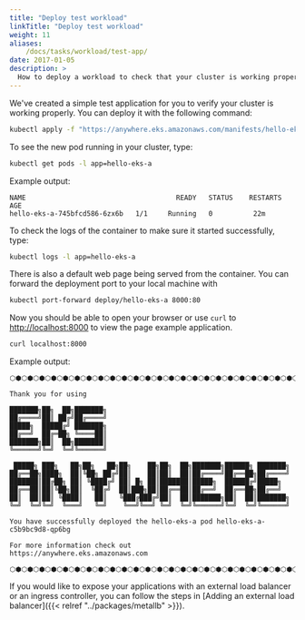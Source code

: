 ```yaml
---
title: "Deploy test workload"
linkTitle: "Deploy test workload"
weight: 11
aliases:
    /docs/tasks/workload/test-app/
date: 2017-01-05
description: >
  How to deploy a workload to check that your cluster is working properly
---
```


We've created a simple test application for you to verify your cluster is working properly.
You can deploy it with the following command:

```bash
kubectl apply -f "https://anywhere.eks.amazonaws.com/manifests/hello-eks-a.yaml"
```

To see the new pod running in your cluster, type:

```bash
kubectl get pods -l app=hello-eks-a
```
Example output:
```
NAME                                     READY   STATUS    RESTARTS   AGE
hello-eks-a-745bfcd586-6zx6b   1/1     Running   0          22m
```

To check the logs of the container to make sure it started successfully, type:

```bash
kubectl logs -l app=hello-eks-a
```

There is also a default web page being served from the container.
You can forward the deployment port to your local machine with

```bash
kubectl port-forward deploy/hello-eks-a 8000:80
```

Now you should be able to open your browser or use `curl` to [http://localhost:8000](http://localhost:8000) to view the page example application.

```bash
curl localhost:8000
```
Example output:

```
⬡⬢⬡⬢⬡⬢⬡⬢⬡⬢⬡⬢⬡⬢⬡⬢⬡⬢⬡⬢⬡⬢⬡⬢⬡⬢⬡⬢⬡⬢⬡⬢⬡⬢⬡⬢⬡⬢⬡⬢⬡⬢⬡⬢⬡⬢⬡⬢⬡⬢⬡⬢⬡⬢⬡⬢⬡⬢⬡⬢⬡⬢⬡⬢

Thank you for using

███████╗██╗  ██╗███████╗
██╔════╝██║ ██╔╝██╔════╝
█████╗  █████╔╝ ███████╗
██╔══╝  ██╔═██╗ ╚════██║
███████╗██║  ██╗███████║
╚══════╝╚═╝  ╚═╝╚══════╝

 █████╗ ███╗   ██╗██╗   ██╗██╗    ██╗██╗  ██╗███████╗██████╗ ███████╗
██╔══██╗████╗  ██║╚██╗ ██╔╝██║    ██║██║  ██║██╔════╝██╔══██╗██╔════╝
███████║██╔██╗ ██║ ╚████╔╝ ██║ █╗ ██║███████║█████╗  ██████╔╝█████╗  
██╔══██║██║╚██╗██║  ╚██╔╝  ██║███╗██║██╔══██║██╔══╝  ██╔══██╗██╔══╝  
██║  ██║██║ ╚████║   ██║   ╚███╔███╔╝██║  ██║███████╗██║  ██║███████╗
╚═╝  ╚═╝╚═╝  ╚═══╝   ╚═╝    ╚══╝╚══╝ ╚═╝  ╚═╝╚══════╝╚═╝  ╚═╝╚══════╝

You have successfully deployed the hello-eks-a pod hello-eks-a-c5b9bc9d8-qp6bg

For more information check out
https://anywhere.eks.amazonaws.com

⬡⬢⬡⬢⬡⬢⬡⬢⬡⬢⬡⬢⬡⬢⬡⬢⬡⬢⬡⬢⬡⬢⬡⬢⬡⬢⬡⬢⬡⬢⬡⬢⬡⬢⬡⬢⬡⬢⬡⬢⬡⬢⬡⬢⬡⬢⬡⬢⬡⬢⬡⬢⬡⬢⬡⬢⬡⬢⬡⬢⬡⬢⬡⬢
```

If you would like to expose your applications with an external load balancer or an ingress controller, you can follow the steps in [Adding an external load balancer]({{< relref "../packages/metallb" >}}).
